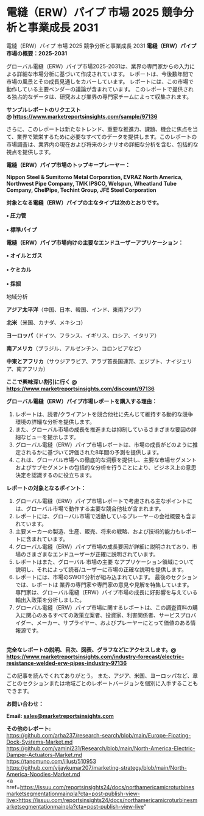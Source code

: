 # 電縫（ERW）パイプ 市場 2025 競争分析と事業成長 2031
 電縫（ERW）パイプ 市場 2025 競争分析と事業成長 2031
<strong><b>電縫（ERW）パイプ市場の概要：2025-2031</b></strong>

グローバル電縫（ERW）パイプ市場2025-2031は、業界の専門家からの入力による詳細な市場分析に基づいて作成されています。 レポートは、今後数年間で市場の風景とその成長見通しをカバーしています。 レポートには、この市場で動作している主要ベンダーの議論が含まれています。 このレポートで提供される独占的なデータは、研究および業界の専門家チームによって収集されます。

<strong>サンプルレポートのリクエスト @ <a href=https://www.marketreportsinsights.com/sample/97136>https://www.marketreportsinsights.com/sample/97136</a></strong>

さらに、このレポートは新たなトレンド、重要な推進力、課題、機会に焦点を当て、業界で繁栄するために必要なすべてのデータを提供します。このレポートの市場調査は、業界内の現在および将来のシナリオの詳細な分析を含む、包括的な視点を提供します。

<strong>電縫（ERW）パイプ市場のトップキープレーヤー：</strong>

<strong>Nippon Steel & Sumitomo Metal Corporation, EVRAZ North America, Northwest Pipe Company, TMK IPSCO, Welspun, Wheatland Tube Company, ChelPipe, Techint Group, JFE Steel Corporation</strong>

<strong><b>対象となる電縫（ERW）パイプの主なタイプは次のとおりです。</b></strong>

<strong>• 圧力管<br><br>• 標準パイプ</strong>

<strong><b>電縫（ERW）パイプ市場向けの主要なエンドユーザーアプリケーション：</b></strong>

<strong>• オイルとガス<br><br>• ケミカル<br><br>• 採掘</strong>

 地域分析

<strong><b>アジア太平洋</b></strong>（中国、日本、韓国、インド、東南アジア）

<strong><b>北米</b></strong>（米国、カナダ、メキシコ）

<strong><b>ヨーロッパ</b></strong>（ドイツ、フランス、イギリス、ロシア、イタリア）

<strong><b>南アメリカ</b></strong>（ブラジル、アルゼンチン、コロンビアなど）

<strong><b>中東とアフリカ</b></strong>（サウジアラビア、アラブ首長国連邦、エジプト、ナイジェリア、南アフリカ）

<strong>ここで興味深い割引に行く @ <a href=https://www.marketreportsinsights.com/discount/97136>https://www.marketreportsinsights.com/discount/97136</a></strong>

<strong><b>グローバル電縫（ERW）パイプ市場レポートを購入する理由：</b></strong>
<ol>
  <li>レポートは、読者/クライアントを競合他社に先んじて維持する動的な競争環境の詳細な分析を提供します。</li>
  <li>また、グローバル市場の成長を推進または抑制しているさまざまな要因の詳細なビューを提示します。</li>
  <li>グローバル電縫（ERW）パイプ市場レポートは、市場の成長がどのように推定されるかに基づいて評価された8年間の予測を提供します。</li>
  <li>これは、グローバル市場への徹底的な洞察を提供し、主要な市場セグメントおよびサブセグメントの包括的な分析を行うことにより、ビジネス上の意思決定を認識するのに役立ちます。</li>
</ol>
<strong><b>レポートの対象となるポイント：</b></strong>
<ol>
  <li>グローバル電縫（ERW）パイプ市場レポートで考慮される主なポイントには、グローバル市場で動作する主要な競合他社が含まれます。</li>
  <li>レポートには、グローバル市場で活動しているプレーヤーの会社概要も含まれています。</li>
  <li>主要メーカーの製造、生産、販売、将来の戦略、および技術的能力もレポートに含まれています。</li>
  <li>グローバル電縫（ERW）パイプ市場の成長要因が詳細に説明されており、市場のさまざまなエンドユーザーが正確に説明されています。</li>
  <li>レポートはまた、グローバル 市場の主要 なアプリケーション領域について説明し、それによって読者/ユーザーに市場の正確な説明を提供します。</li>
  <li>レポートには、市場のSWOT分析が組み込まれています。 最後のセクションでは、レポートは 業界の専門家や専門家の意見や見解を特集しています。 専門家は、グローバル電縫（ERW）パイプ市場の成長に好影響を与えている輸出入政策を分析しました。</li>
  <li>グローバル電縫（ERW）パイプ市場に関するレポートは、この調査資料の購入に関心のあるすべての政策立案者、投資家、利害関係者、サービスプロバイダー、メーカー、サプライヤー、およびプレーヤーにとって価値のある情報源です。</li>
</ol><br>
<strong>完全なレポートの説明、目次、図表、グラフなどにアクセスします。@ <a href=https://www.marketreportsinsights.com/industry-forecast/electric-resistance-welded-erw-pipes-industry-97136>https://www.marketreportsinsights.com/industry-forecast/electric-resistance-welded-erw-pipes-industry-97136</a></strong>

この記事を読んでくれてありがとう。 また、アジア、米国、ヨーロッパなど、章ごとのセクションまたは地域ごとのレポートバージョンを個別に入手することもできます。

<strong><b>お問い合わせ：</b></strong>

<strong>Email: </strong><a href=mailto:sales@marketreportsinsights.com><strong>sales@marketreportsinsights.com</strong></a>

<strong>その他のレポート:</strong>
<br>
<a href=https://github.com/arha237/research-search/blob/main/Europe-Floating-Dock-Systems-Market.md>https://github.com/arha237/research-search/blob/main/Europe-Floating-Dock-Systems-Market.md</a>
<br>
<a href=https://github.com/yamini231/Research/blob/main/North-America-Electric-Damper-Actuators-Market.md>https://github.com/yamini231/Research/blob/main/North-America-Electric-Damper-Actuators-Market.md</a>
<br>
<a href=https://tanomuno.com/illust/510953>https://tanomuno.com/illust/510953</a>
<br>
<a href=https://github.com/vijaykumar207/marketing-strategy/blob/main/North-America-Noodles-Market.md>https://github.com/vijaykumar207/marketing-strategy/blob/main/North-America-Noodles-Market.md</a>
<br>
<a href=https://issuu.com/reportsinsights24/docs/northamericamicroturbinesmarketsegmentationmainpla?cta=post-publish-view-live>https://issuu.com/reportsinsights24/docs/northamericamicroturbinesmarketsegmentationmainpla?cta=post-publish-view-live</a>"
